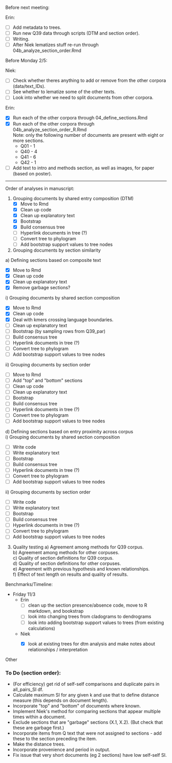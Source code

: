 Before next meeting:

Erin: 
- [ ] Add metadata to trees. 
- [ ] Run new Q39 data through scripts (DTM and section order). 
- [ ] Writing.
- [ ] After Niek lematizes stuff re-run through 04b_analyze_section_order.Rmd

Before Monday 2/5:

Niek:
- [ ] Check whether theres anything to add or remove from the other corpora (data/text_IDs).
- [ ] See whether to lematize some of the other texts. 
- [ ] Look into whether we need to split documents from other corpora. 

Erin:
- [X] Run each of the other corpora through 04_define_sections.Rmd  
- [X] Run each of the other corpora through 04b_analyze_section_order_R.Rmd  
    Note: only the following number of documents are present with eight or more sections.
    - Q01 - 1
    - Q40 - 4
    - Q41 - 6
    - Q42 - 1
- [ ] Add text to intro and methods section, as well as images, for paper (based on poster).

_________________________

Order of analyses in manuscript:
1) Grouping documents by shared entry composition (DTM)
    - [X] Move to Rmd 
    - [X] Clean up code  
    - [X] Clean up explanatory text  
    - [X] Bootstrap  
    - [X] Build consensus tree  
    - [ ] Hyperlink documents in tree (?)  
    - [ ] Convert tree to phylogram  
    - [ ] Add bootstrap support values to tree nodes  

2) Grouping documents by section similarity  

a) Defining sections based on composite text  
- [X] Move to Rmd
- [X] Clean up code
- [X] Clean up explanatory text
- [X] Remove garbage sections?

i) Grouping documents by shared section composition  
- [X] Move to Rmd   
- [X] Clean up code  
- [X] Deal with kmers crossing language boundaries. 
- [ ] Clean up explanatory text  
- [ ] Bootstrap  (by sampling rows from Q39_par)
- [ ] Build consensus tree  
- [ ] Hyperlink documents in tree (?)  
- [ ] Convert tree to phylogram  
- [ ] Add bootstrap support values to tree nodes  

ii) Grouping documents by section order  
- [ ] Move to Rmd   
- [ ] Add "top" and "bottom" sections  
- [ ] Clean up code  
- [ ] Clean up explanatory text  
- [ ] Bootstrap  
- [ ] Build consensus tree  
- [ ] Hyperlink documents in tree (?)  
- [ ] Convert tree to phylogram  
- [ ] Add bootstrap support values to tree nodes  

d) Defining sections based on entry proximity across corpus  
i) Grouping documents by shared section composition  
- [ ] Write code   
- [ ] Write explanatory text  
- [ ] Bootstrap  
- [ ] Build consensus tree  
- [ ] Hyperlink documents in tree (?)  
- [ ] Convert tree to phylogram  
- [ ] Add bootstrap support values to tree nodes  

ii) Grouping documents by section order  
- [ ] Write code  
- [ ] Write explanatory text  
- [ ] Bootstrap  
- [ ] Build consensus tree  
- [ ] Hyperlink documents in tree (?)  
- [ ] Convert tree to phylogram  
 - [ ] Add bootstrap support values to tree nodes  

3) Quality testing
    a) Agreement among methods for Q39 corpus.  
    b) Agreement among methods for other corpuses.  
    c) Quality of section definitions for Q39 corpus.  
    d) Quality of section definitions for other corpuses.  
    e) Agreement with previous hypothesis and known relationships.  
    f) Effect of text length on results and quality of results.    
  
Benchmarks/Timeline:      
- Friday 11/3
  - Erin 
    - [ ] clean up the section presence/absence code, move to R markdown, and bookstrap
    - [ ] look into changing trees from cladograms to dendrograms
    - [ ] look into adding bootstrap support values to trees (from existing calculations)
  - Niek
    - [X] look at existing trees for dtm analysis and make notes about relationships / interpretation


Other
### To Do (section order):
- (For efficiency) get rid of self-self comparisons and duplicate pairs in all_pairs_SI df.
- Calculate maximum SI for any given k and use that to define distance measure (this depends on document length).
- Incorporate "top" and "bottom" of documents where known.
- Implement Niek's method for comparing sections that appear multiple times within a document. 
- Exclude sections that are "garbage" sections (X.1, X.2). (But check that these are garbage first.)
- Incorporate items from Q text that were not assigned to sections - add these to the section preceding the item.
- Make the distance trees. 
- Incorporate provenience and period in output. 
- Fix issue that very short documents (eg 2 sections) have low self-self SI.
      


